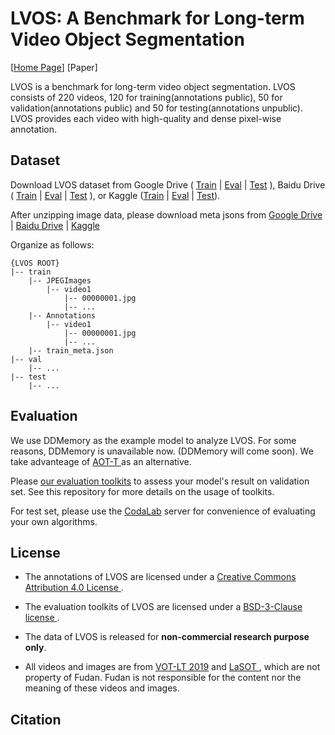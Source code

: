 # LVOS: A Benchmark for Long-term Video Object Segmentation

[<a href="https://lingyihongfd.github.io/lvos.github.io/">Home Page</a>] [Paper]

LVOS is a benchmark for long-term video object segmentation. LVOS consists of 220 videos, 120 for training(annotations public), 50 for validation(annotations public) and 50 for testing(annotations unpublic). LVOS provides each video with high-quality and dense pixel-wise annotation.

## Dataset

Download LVOS dataset from Google Drive ( <a href="https://drive.google.com/file/d/1En4jfVoMJpT0XWhKe1QmG-m49OAYcdw0/view?usp=share_link">Train</a> | <a href="https://drive.google.com/file/d/1pvpsfA3BcBIjNNQV3j7aqsCkCDlgJXDP/view?usp=share_link">Eval</a> | <a href="https://drive.google.com/file/d/1qVlrTkhvpByAaHzPFwDmfEmM8tBRMhWd/view?usp=share_link"> Test</a> ), Baidu Drive ( <a href="https://pan.baidu.com/s/1WEOXuO8O5Gzg_y5QU5JxSw?pwd=c7bn">Train</a> | <a href="https://pan.baidu.com/s/1ncBi_uMYoqQdsb75mXWJkA?pwd=009x">Eval</a> | <a href="https://pan.baidu.com/s/1ttC9Eoc7vHVA5jyxIRrVug?pwd=3hkb">Test</a> ), or Kaggle (<a href="https://www.kaggle.com/datasets/lingyihong/longterm-vos?select=Test">Train</a> | <a href="https://www.kaggle.com/datasets/lingyihong/longterm-vos?select=Test">Eval</a> | <a href="https://www.kaggle.com/datasets/lingyihong/longterm-vos?select=Test">Test</a>).

After unzipping image data, please download meta jsons from <a href="https://drive.google.com/drive/folders/1faJvd2O1qei7eeaZogbYO3NrXOmq6Hkg?usp=share_link"> Google Drive </a> | <a href="https://pan.baidu.com/s/1Il3YVpw7-A7-gaV99ylsrA?pwd=um4p"> Baidu Drive</a> | <a href="https://www.kaggle.com/datasets/lingyihong/longterm-vos?select=Test"> Kaggle </a> 



Organize as follows:

```
{LVOS ROOT}
|-- train
    |-- JPEGImages
        |-- video1
            |-- 00000001.jpg
            |-- ...
    |-- Annotations
        |-- video1
            |-- 00000001.jpg
            |-- ...
    |-- train_meta.json
|-- val
    |-- ...
|-- test
    |-- ...
```

## Evaluation

We use DDMemory as the example model to analyze LVOS. For some reasons, DDMemory is unavailable now. (DDMemory will come soon). We take advanteage of <a href="https://github.com/yoxu515/aot-benchmark" target="_blank"> AOT-T </a> as an alternative.

Please <a href="https://github.com/LingyiHongfd/lvos-evaluation">our evaluation toolkits</a> to assess your model's result on validation set. See this repository for more details on the usage of toolkits.

For test set, please use the <a href="https://github.com/LingyiHongfd/LVOS">CodaLab</a> server for convenience of evaluating your own algorithms.

## License

- The annotations of LVOS are licensed under a <a href="https://creativecommons.org/licenses/by/4.0/"> Creative Commons Attribution 4.0 License </a>.

* The evaluation toolkits of LVOS are licensed under a <a href="https://github.com/LingyiHongfd/LVOS/blob/main/LICENSE"> BSD-3-Clause license </a>.

- The data of LVOS is released for <strong>non-commercial research purpose only</strong>.

* All videos and images are from <a href="https://votchallenge.net/vot2019/results.html">VOT-LT 2019</a> and <a href="http://vision.cs.stonybrook.edu/~lasot/">LaSOT </a>, which are not property of Fudan. Fudan is not responsible for the content nor the meaning of these videos and images.

## Citation

